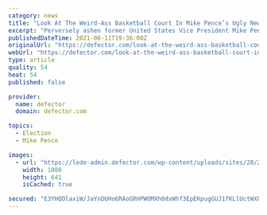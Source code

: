 ```yaml
---
category: news
title: "Look At The Weird-Ass Basketball Court In Mike Pence’s Ugly New McMansion"
excerpt: "Perversely ashen former United States Vice President Mike Pence just paid $1.93 million for a big dumb house in Carmel, In., a goofy-garish palace whose 10,349 square feet house seven bedrooms and seven-and-a-half bathrooms."
publishedDateTime: 2021-06-11T19:36:00Z
originalUrl: "https://defector.com/look-at-the-weird-ass-basketball-court-in-mike-pences-ugly-new-mcmansion/"
webUrl: "https://defector.com/look-at-the-weird-ass-basketball-court-in-mike-pences-ugly-new-mcmansion/"
type: article
quality: 54
heat: 54
published: false

provider:
  name: defector
  domain: defector.com

topics:
  - Election
  - Mike Pence

images:
  - url: "https://lede-admin.defector.com/wp-content/uploads/sites/28/2021/06/Screen-Shot-2021-06-11-at-11.09.56-AM.jpg?resize=1080,641"
    width: 1080
    height: 641
    isCached: true

secured: "E3YHQOlaxiW/JaYnDUHo6RAoGRHPWOMXh0dxWhf3EpEKpugGUJ1fKLlUctWX8yLmvlaiYrp6ZmajKkB26nMa1yLZRft2BiIMLu1oM6G9QULx6fsTEYUbe5kx+oHCggkVxO2Nu3jKIxMGaPEYibrJQHcdVU8+utIxodW7zZwsiaAo3ZBbsoUDea6NstgZ5eOuY0uG92o6RDFwhFExwSeFwTp40AccYGfESeRTfZ1PrsG9ypeYhBsFCN7XPC0CYbwhzMPGEFqg6aoxOeD+HvD1Iw1nm5SKgzEgc1iJ1JyEcDAo7kndGIvtjnjzkp0eK9NOCpe+wduo5dIN4ECHfcwnzHAIgPNQ2PUDaSQBYs75lyw=;+RU8bLHHRE23EJWy5ms8LQ=="
---
```


